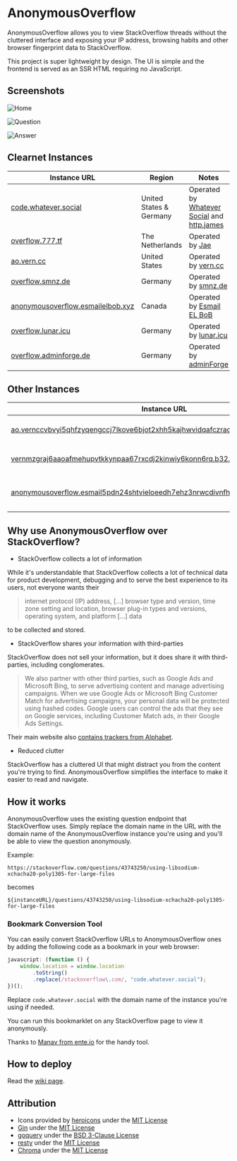 # AnonymousOverflow

AnonymousOverflow allows you to view StackOverflow threads without the cluttered interface and exposing your IP address, browsing habits and other browser fingerprint data to StackOverflow.

This project is super lightweight by design. The UI is simple and the frontend is served as an SSR HTML requiring no JavaScript.

## Screenshots

![Home](https://files.horizon.pics/e2b9275c-1409-4978-801b-de981a8d3ae9?a=1&mime1=image&mime2=png)

![Question](https://files.horizon.pics/0f6b0036-87f0-4acd-9a0f-936b5c397a73?a=1&mime1=image&mime2=png)

![Answer](https://files.horizon.pics/861ec510-644b-43f2-9439-0a2cae841422?a=1&mime1=image&mime2=png)

## Clearnet Instances

| Instance URL                                                                    | Region                  | Notes                                                                                            |
| ------------------------------------------------------------------------------- | ----------------------- | ------------------------------------------------------------------------------------------------ |
| [code.whatever.social](https://code.whatever.social)                            | United States & Germany | Operated by [Whatever Social](https://whatever.social) and [http.james](https://httpjames.space) |
| [overflow.777.tf](https://overflow.777.tf/)                                     | The Netherlands         | Operated by [Jae](https://777.tf)                                                                |
| [ao.vern.cc](https://ao.vern.cc)                                                | United States           | Operated by [vern.cc](https://vern.cc)                                                           |
| [overflow.smnz.de](https://overflow.smnz.de)                                    | Germany                 | Operated by [smnz.de](https://smnz.de)                                                           |
| [anonymousoverflow.esmailelbob.xyz](https://anonymousoverflow.esmailelbob.xyz/) | Canada                  | Operated by [Esmail EL BoB](https://esmailelbob.xyz)                                             |
| [overflow.lunar.icu](https://overflow.lunar.icu)                                | Germany                 | Operated by [lunar.icu](https://lunar.icu/)                                                      |
| [overflow.adminforge.de](https://overflow.adminforge.de/) | Germany                                       | Operated by [adminForge](https://adminforge.de/)                           |

## Other Instances

| Instance URL                                                                                                                                                                | Region        | Notes                                                |
| --------------------------------------------------------------------------------------------------------------------------------------------------------------------------- | ------------- | ---------------------------------------------------- |
| [ao.vernccvbvyi5qhfzyqengccj7lkove6bjot2xhh5kajhwvidqafczrad.onion](http://ao.vernccvbvyi5qhfzyqengccj7lkove6bjot2xhh5kajhwvidqafczrad.onion)                               | United States | Operated by [vern.cc](https://vern.cc)               |
| [vernmzgraj6aaoafmehupvtkkynpaa67rxcdj2kinwiy6konn6rq.b32.i2p](http://vernmzgraj6aaoafmehupvtkkynpaa67rxcdj2kinwiy6konn6rq.b32.i2p)                                         | United States | Operated by [vern.cc](https://vern.cc)               |
| [anonymousoverflow.esmail5pdn24shtvieloeedh7ehz3nrwcdivnfhfcedl7gf4kwddhkqd.onion](http://anonymousoverflow.esmail5pdn24shtvieloeedh7ehz3nrwcdivnfhfcedl7gf4kwddhkqd.onion) | Canada        | Operated by [Esmail EL BoB](https://esmailelbob.xyz) |

## Why use AnonymousOverflow over StackOverflow?

-   StackOverflow collects a lot of information

While it's understandable that StackOverflow collects a lot of technical data for product development, debugging and to serve the best experience to its users, not everyone wants their

> internet protocol (IP) address, [...] browser type and version, time zone setting and location, browser plug-in types and versions, operating system, and platform [...] data

to be collected and stored.

-   StackOverflow shares your information with third-parties

StackOverflow does not sell your information, but it does share it with third-parties, including conglomerates.

> We also partner with other third parties, such as Google Ads and Microsoft Bing, to serve advertising content and manage advertising campaigns. When we use Google Ads or Microsoft Bing Customer Match for advertising campaigns, your personal data will be protected using hashed codes.
> Google users can control the ads that they see on Google services, including Customer Match ads, in their Google Ads Settings.

Their main website also [contains trackers from Alphabet](https://themarkup.org/blacklight?url=stackoverflow.com).

-   Reduced clutter

StackOverflow has a cluttered UI that might distract you from the content you're trying to find. AnonymousOverflow simplifies the interface to make it easier to read and navigate.

## How it works

AnonymousOverflow uses the existing question endpoint that StackOverflow uses. Simply replace the domain name in the URL with the domain name of the AnonymousOverflow instance you're using and you'll be able to view the question anonymously.

Example:

```
https://stackoverflow.com/questions/43743250/using-libsodium-xchacha20-poly1305-for-large-files
```

becomes

```
${instanceURL}/questions/43743250/using-libsodium-xchacha20-poly1305-for-large-files
```

### Bookmark Conversion Tool

You can easily convert StackOverflow URLs to AnonymousOverflow ones by adding the following code as a bookmark in your web browser:

```js
javascript: (function () {
    window.location = window.location
        .toString()
        .replace(/stackoverflow\.com/, "code.whatever.social");
})();
```

Replace `code.whatever.social` with the domain name of the instance you're using if needed.

You can run this bookmarklet on any StackOverflow page to view it anonymously.

Thanks to [Manav from ente.io](https://ente.io/about) for the handy tool.

## How to deploy

Read the [wiki page](https://github.com/httpjamesm/AnonymousOverflow/wiki/Deployment).

## Attribution

-   Icons provided by [heroicons](https://heroicons.com) under the [MIT License](https://choosealicense.com/licenses/mit/)
-   [Gin](https://github.com/gin-gonic/gin) under the [MIT License](https://github.com/gin-gonic/gin/blob/master/LICENSE)
-   [goquery](https://github.com/PuerkitoBio/goquery) under the [BSD 3-Clause License](https://github.com/PuerkitoBio/goquery/blob/master/LICENSE)
-   [resty](https://github.com/go-resty/resty) under the [MIT License](https://github.com/go-resty/resty/blob/master/LICENSE)
-   [Chroma](https://github.com/alecthomas/chroma) under the [MIT License](https://github.com/alecthomas/chroma/blob/master/COPYING)
